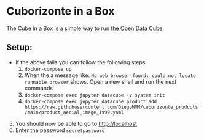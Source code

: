 # Cuborizonte in a Box

The Cube in a Box is a simple way to run the [Open Data Cube](https://www.opendatacube.org).

## Setup:

  * If the above fails you can follow the following steps:
    1. `docker-compose up`
    2. When the a message like: `No web browser found: could not locate runnable browser` shows. Open a new shell and run the next commands
    3. `docker-compose exec jupyter datacube -v system init`
    4. `docker-compose exec jupyter datacube product add https://raw.githubusercontent.com/DiegoHMM/cuborizonte_products/main/product_aerial_image_1999.yaml`

5. You should now be able to go to <http://localhost>
6. Enter the password `secretpassword`

